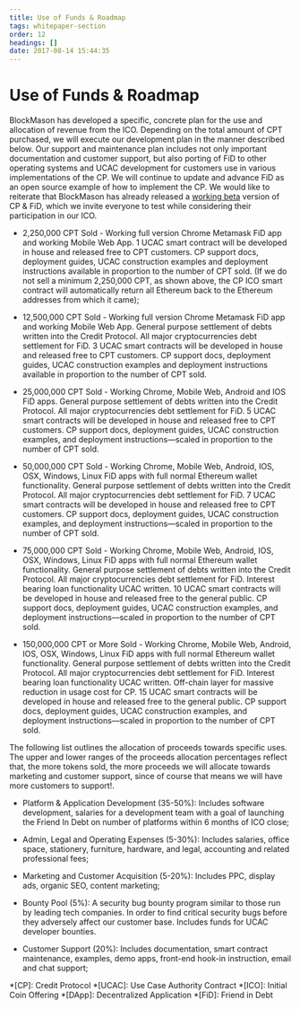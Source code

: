 ```yaml
---
title: Use of Funds & Roadmap
tags: whitepaper-section
order: 12
headings: []
date: 2017-08-14 15:44:35
---
```



# Use of Funds & Roadmap

BlockMason has developed a specific, concrete plan for the use and allocation of revenue from the ICO. Depending on the total amount of CPT purchased, we will execute our development plan in the manner described below. Our support and maintenance plan includes not only important documentation and customer support, but also porting of FiD to other operating systems and UCAC development for customers use in various implementations of the CP.  We will continue to update and advance FiD as an open source example of how to implement the CP. We would like to reiterate that BlockMason has already released a [working beta](http://fiddy.io/) version of CP & FiD, which we invite everyone to test while considering their participation in our ICO.

* 2,250,000 CPT Sold - Working full version Chrome Metamask FiD app and working Mobile Web App. 1 UCAC smart contract will be developed in house and released free to CPT customers.  CP support docs, deployment guides, UCAC construction examples and deployment instructions available in proportion to the number of CPT sold.  (If we do not sell a minimum 2,250,000 CPT, as shown above, the CP ICO smart contract will automatically return all Ethereum back to the Ethereum addresses from which it came);

* 12,500,000 CPT Sold - Working full version Chrome Metamask FiD app and working Mobile Web App.  General purpose settlement of debts written into the Credit Protocol.  All major cryptocurrencies debt settlement for FiD. 3 UCAC smart contracts will be developed in house and released free to CPT customers. CP support docs, deployment guides, UCAC construction examples and deployment instructions available in proportion to the number of CPT sold.

* 25,000,000 CPT Sold - Working Chrome, Mobile Web, Android and IOS FiD apps. General purpose settlement of debts written into the Credit Protocol.  All major cryptocurrencies debt settlement for FiD. 5 UCAC smart contracts will be developed in house and released free to CPT customers. CP support docs, deployment guides, UCAC construction examples, and deployment instructions—scaled in proportion to the number of CPT sold.

* 50,000,000 CPT Sold - Working Chrome, Mobile Web, Android, IOS, OSX, Windows, Linux FiD apps with full normal Ethereum wallet functionality. General purpose settlement of debts written into the Credit Protocol. All major cryptocurrencies debt settlement for FiD.  7 UCAC smart contracts will be developed in house and released free to CPT customers. CP support docs, deployment guides, UCAC construction examples, and deployment instructions—scaled in proportion to the number of CPT sold.

* 75,000,000 CPT Sold - Working Chrome, Mobile Web, Android, IOS, OSX, Windows, Linux FiD apps with full normal Ethereum wallet functionality. General purpose settlement of debts written into the Credit Protocol. All major cryptocurrencies debt settlement for FiD. Interest bearing loan functionality UCAC written. 10 UCAC smart contracts will be developed in house and released free to the general public. CP support docs, deployment guides, UCAC construction examples, and deployment instructions—scaled in proportion to the number of CPT sold.

* 150,000,000 CPT or More Sold - Working Chrome, Mobile Web, Android, IOS, OSX, Windows, Linux FiD apps with full normal Ethereum wallet functionality. General purpose settlement of debts written into the Credit Protocol. All major cryptocurrencies debt settlement for FiD. Interest bearing loan functionality UCAC written. Off-chain layer for massive reduction in usage cost for CP. 15 UCAC smart contracts will be developed in house and released free to the general public. CP support docs, deployment guides, UCAC construction examples, and deployment instructions—scaled in proportion to the number of CPT sold.

The following list outlines the allocation of proceeds towards specific uses. The upper and lower ranges of the proceeds allocation percentages reflect that, the more tokens sold, the more proceeds we will allocate towards marketing and customer support, since of course that means we will have more customers to support!.

* Platform & Application Development (35-50%): Includes software development, salaries for a development team with a goal of launching the Friend In Debt on number of platforms within 6 months of ICO close;

* Admin, Legal and Operating Expenses (5-30%): Includes salaries, office space, stationery, furniture, hardware, and legal, accounting and related professional fees;

* Marketing and Customer Acquisition (5-20%): Includes PPC, display ads, organic SEO, content marketing;

* Bounty Pool (5%): A security bug bounty program similar to those run by leading tech companies.  In order to find critical security bugs before they adversely affect our customer base.  Includes funds for UCAC developer bounties.

* Customer Support (20%):  Includes documentation, smart contract maintenance, examples, demo apps, front-end hook-in instruction, email and chat support;

*[CP]: Credit Protocol
*[UCAC]: Use Case Authority Contract
*[ICO]: Initial Coin Offering
*[DApp]: Decentralized Application
*[FiD]: Friend in Debt
